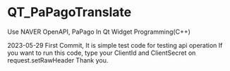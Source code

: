# QT_PaPagoTranslate
Use NAVER OpenAPI, PaPago In Qt Widget Programming(C++)

2023-05-29
First Commit, It is simple test code for testing api operation
If you want to run this code, type your ClientId and ClientSecret on request.setRawHeader
Thank you.
